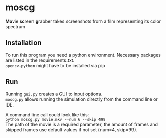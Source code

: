# moscg
**Mo**vie **sc**reen **g**rabber takes screenshots from a film representing its color spectrum

## Installation
To run this program you need a python environment. Necessary packages are listed in the requirements.txt.  
`opencv-python` might have to be installed via pip

## Run
Running `gui.py` creates a GUI to input options.  
`moscg.py` allows running the simulation directly from the command line or IDE.

A command line call could look like this:  
`python moscg.py movie.mkv --num 6 --skip 499`  
The path of the movie is a required parameter, the amount of frames and skipped frames use default values if not set (num=4, skip=99).